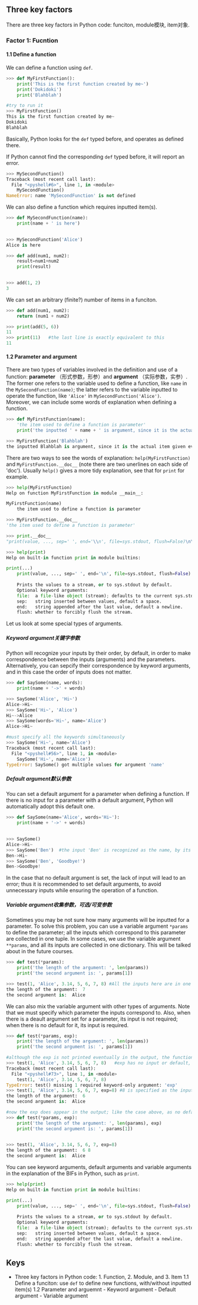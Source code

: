 ## Three key factors
There are three key factors in Python code: funciton, module模块, item对象.

### Factor 1: Fucntion
#### 1.1 Define a function
We can define a function using `def`.
```Python
>>> def MyFirstFunction():
	print('This is the first function created by me~')
	print('Dokidoki')
	print('Blahblah')

#try to run it	
>>> MyFirstFunction()
This is the first function created by me~
Dokidoki
Blahblah
```
Basically, Python looks for the `def` typed before, and operates as defined there.

If Python cannot find the corresponding `def` typed before, it will report an error.
```Python
>>> MySecondFunction()
Traceback (most recent call last):
  File "<pyshell#6>", line 1, in <module>
    MySecondFunction()
NameError: name 'MySecondFunction' is not defined
```
We can also define a function which requires inputted item(s).
```Python
>>> def MySecondFunction(name):
	print(name + ' is here')

	
>>> MySecondFunction('Alice')
Alice is here
```
```Python
>>> def add(num1, num2):
	result=num1+num2
	print(result)

	
>>> add(1, 2)
3
``` 
We can set an arbitrary (finite?) number of items in a funciton.

```Python
>>> def add(num1, num2):
	return (num1 + num2)

>>> print(add(5, 6))
11
>>> print(11)   #the last line is exactly equivalent to this
11
```

#### 1.2 Parameter and argument
There are two types of variables involved in the definition and use of a function: __parameter__ （形式参数，形参）and __argument__ （实际参数，实参）.
The former one refers to the variable used to define a function, like `name` in the `MySecondFunction(name)`; the latter refers to the variable inputted to operate the function, like `'Alice'` in `MySecondFunction('Alice')`.\
Moreover, we can include some words of explanation when defining a function.
```Python
>>> def MyFirstFunction(name):
	'the item used to define a function is parameter'
	print('the inputted ' + name + ' is argument, since it is the actual item given eventually')

>>> MyFirstFunction('Blahblah')
the inputted Blahblah is argument, since it is the actual item given eventually
```
There are two ways to see the words of explanation: `help(MyFirstFunction)` and `MyFirstFunction.__doc__` (note there are two unerlines on each side of 'doc'). Usually `help()` gives a more tidy explanation, see that for `print` for example.
```Python
>>> help(MyFirstFunction)
Help on function MyFirstFunction in module __main__:

MyFirstFunction(name)
    the item used to define a function is parameter

>>> MyFirstFunction.__doc__
'the item used to define a function is parameter'
```
```Python
>>> print.__doc__
"print(value, ..., sep=' ', end='\\n', file=sys.stdout, flush=False)\n\nPrints the values to a stream, or to sys.stdout by default.\nOptional keyword arguments:\nfile:  a file-like object (stream); defaults to the current sys.stdout.\nsep:   string inserted between values, default a space.\nend:   string appended after the last value, default a newline.\nflush: whether to forcibly flush the stream."

>>> help(print)
Help on built-in function print in module builtins:

print(...)
    print(value, ..., sep=' ', end='\n', file=sys.stdout, flush=False)
    
    Prints the values to a stream, or to sys.stdout by default.
    Optional keyword arguments:
    file:  a file-like object (stream); defaults to the current sys.stdout.
    sep:   string inserted between values, default a space.
    end:   string appended after the last value, default a newline.
    flush: whether to forcibly flush the stream.

```
Let us look at some special types of arguments.
##### Keyword argument关键字参数
Python will recognize your inputs by their order, by default, in order to make correspondence between the inputs (arguments) and the parameters. Alternatively, you can sepcify their correspondence by keyword arguments, and in this case the order of inputs does not matter.
```Python
>>> def SaySome(name, words):
	print(name + '->' + words)

>>> SaySome('Alice', 'Hi~')
Alice->Hi~
>>> SaySome('Hi~', 'Alice')
Hi~->Alice
>>> SaySome(words='Hi~', name='Alice')
Alice->Hi~

#must specify all the keywords simultaneously
>>> SaySome('Hi~', name='Alice')
Traceback (most recent call last):
  File "<pyshell#56>", line 1, in <module>
    SaySome('Hi~', name='Alice')
TypeError: SaySome() got multiple values for argument 'name'
```
##### Default argument默认参数
You can set a default argument for a parameter when defining a function. If there is no input for a parameter with a default argument, Python will automatically adopt this default one. 
```Python
>>> def SaySome(name='Alice', words='Hi~'):
	print(name + '->' + words)

	
>>> SaySome()
Alice->Hi~
>>> SaySome('Ben')  #the input 'Ben' is recognized as the name, by its order (1st parameter = 1st input)
Ben->Hi~
>>> SaySome('Ben', 'Goodbye!') 
Ben->Goodbye!
```
In the case that no default argument is set, the lack of input will lead to an error; thus it is recommended to set default arguments, to avoid unnecessary inputs while ensuring the operation of a function.

##### Variable argument收集参数，可选/可变参数
Sometimes you may be not sure how many arguments will be inputted for a parameter. To solve this problem, you can use a variable argument `*params` to define the parameter; all the inputs which correspond to this parameter are collected in one tuple. In some cases, we use the variable argument `**params`, and all its inputs are collected in one dictionary. This will be talked about in the future courses.
```Python
>>> def test(*params):
	print('the length of the argument: ', len(params))
	print('the second argument is: ', params[1])

>>> test(1, 'Alice', 3.14, 5, 6, 7, 8) #All the inputs here are in one tuple 'params'
the length of the argument:  7
the second argument is:  Alice
```
We can also mix the variable argument with other types of arguments. Note that we must specify which parameter the inputs correspond to. Also, when there is a deault argument set for a parameter, its input is not required; when there is no default for it, its input is required.
```Python
>>> def test(*params, exp):
	print('the length of the argument: ', len(params))
	print('the second argument is: ', params[1])

#although the exp is not printed eventually in the output, the function requires its input since there is no default argument set for it	
>>> test(1, 'Alice', 3.14, 5, 6, 7, 8)   #exp has no input or default, so an error is reported
Traceback (most recent call last):
  File "<pyshell#73>", line 1, in <module>
    test(1, 'Alice', 3.14, 5, 6, 7, 8)
TypeError: test() missing 1 required keyword-only argument: 'exp'
>>> test(1, 'Alice', 3.14, 5, 6, 7, exp=8) #8 is specified as the input of exp
the length of the argument:  6
the second argument is:  Alice

#now the exp does appear in the output; like the case above, as no default argument is set for it, its input is required
>>> def test(*params, exp):
	print('the length of the argument: ', len(params), exp)
	print('the second argument is: ', params[1])

	
>>> test(1, 'Alice', 3.14, 5, 6, 7, exp=8)
the length of the argument:  6 8
the second argument is:  Alice
```


You can see keyword arguments, default arguments and variable arguments in the explanation of the BIFs in Python, such as `print`.
```Python
>>> help(print)
Help on built-in function print in module builtins:

print(...)
    print(value, ..., sep=' ', end='\n', file=sys.stdout, flush=False) #'value, ...' actually means a variable argument; by default, sep is ' ', end is a newline, file is sys.stdout and flush is False, so it is fine not to input anything for them
    
    Prints the values to a stream, or to sys.stdout by default.
    Optional keyword arguments:
    file:  a file-like object (stream); defaults to the current sys.stdout.
    sep:   string inserted between values, default a space.
    end:   string appended after the last value, default a newline.
    flush: whether to forcibly flush the stream. 
```

## Keys
- Three key factors in Python code: 1. Function, 2. Module, and 3. Item
   1.1 Define a funciton: use `def` to define new functions, with/without inputted item(s)
   1.2 Parameter and arguemnt
       - Keyword argument
       - Default argument
       - Variable argument
  
